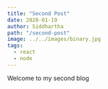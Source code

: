 ```yaml
---
title: "Second Post"
date: 2020-01-19
author: Siddhartha
path: "/second-post"
image: ../../images/binary.jpg
tags:
  - react
  - node
---
```


Welcome to my second blog
